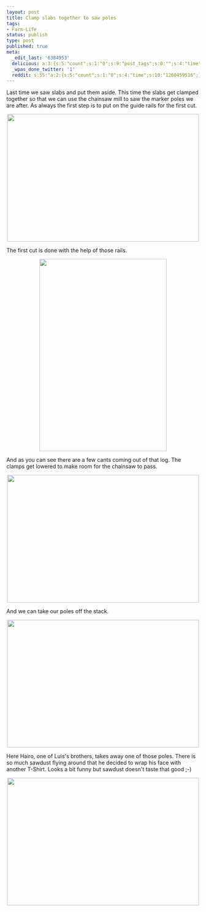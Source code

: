 ```yaml
---
layout: post
title: Clamp slabs together to saw poles
tags:
- Farm-Life
status: publish
type: post
published: true
meta:
  _edit_last: '6384953'
  delicious: a:3:{s:5:"count";s:1:"0";s:9:"post_tags";s:0:"";s:4:"time";s:10:"1261364274";}
  _wpas_done_twitter: '1'
  reddit: s:55:"a:2:{s:5:"count";s:1:"0";s:4:"time";s:10:"1260459516";}";
---
```

Last time we saw slabs and put them aside. This time the slabs get clamped together so that we can use the chainsaw mill to saw the marker poles we are after. As always the first step is to put on the guide rails for the first cut.

<a href="http://www.flickr.com/photos/34665899@N00/4136457241" title="View '' on Flickr.com"><div style="text-align:center;"><img src="http://farm3.static.flickr.com/2547/4136457241_8f30ebc9ce.jpg" alt="" border="0" width="500" height="332" /></div></a>

The first cut is done with the help of those rails.

<a href="http://www.flickr.com/photos/34665899@N00/4136457595" title="View '' on Flickr.com"><div style="text-align:center;"><img src="http://farm3.static.flickr.com/2723/4136457595_a6e6c217dd.jpg" alt="" border="0" width="332" height="500" /></div></a>

And as you can see there are a few cants coming out of that log. The clamps get lowered to make room for the chainsaw to pass.

<a href="http://www.flickr.com/photos/34665899@N00/4137222100" title="View '' on Flickr.com"><div style="text-align:center;"><img src="http://farm3.static.flickr.com/2495/4137222100_6197eee7a5.jpg" alt="" border="0" width="500" height="332" /></div></a>

And we can take our poles off the stack.

<a href="http://www.flickr.com/photos/34665899@N00/4136458335" title="View '' on Flickr.com"><div style="text-align:center;"><img src="http://farm3.static.flickr.com/2755/4136458335_d1cdbfdcd1.jpg" alt="" border="0" width="500" height="332" /></div></a>

Here Hairo, one of Luis's brothers, takes away one of those poles. There is so much sawdust flying around that he decided to wrap his face with another T-Shirt. Looks a bit funny but sawdust doesn't taste that good ;-)

<a href="http://www.flickr.com/photos/34665899@N00/4136458645" title="View '' on Flickr.com"><div style="text-align:center;"><img src="http://farm3.static.flickr.com/2770/4136458645_432214f22d.jpg" alt="" border="0" width="500" height="332" /></div></a>
